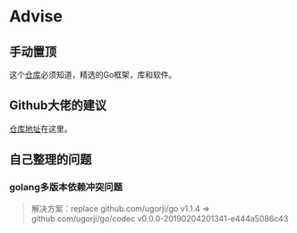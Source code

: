 # Advise

## 手动置顶

这个[仓库](https://awesome-go.com/)必须知道，精选的Go框架，库和软件。

## Github大佬的建议

[仓库地址](https://github.com/cristaloleg/go-advices/blob/master/README_ZH.md)在这里。

## 自己整理的问题

### golang多版本依赖冲突问题

> 解决方案：replace github.com/ugorji/go v1.1.4 => github.com/ugorji/go/codec v0.0.0-20190204201341-e444a5086c43
